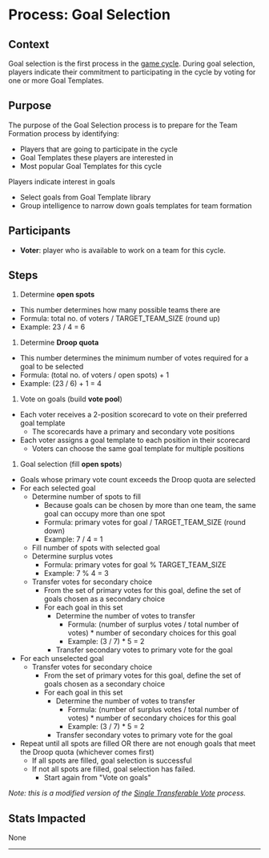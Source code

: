 # Process: Goal Selection

## Context

Goal selection is the first process in the [game cycle](cycle.md).
During goal selection, players indicate their commitment to participating in the cycle by voting for one or more Goal Templates.

## Purpose

The purpose of the Goal Selection process is to prepare for the Team Formation process by identifying:

- Players that are going to participate in the cycle
- Goal Templates these players are interested in
- Most popular Goal Templates for this cycle

Players indicate interest in goals
- Select goals from Goal Template library
- Group intelligence to narrow down goals templates for team formation

## Participants

- **Voter**: player who is available to work on a team for this cycle.

## Steps

<!--
TODO: update the steps below
- With a modification in that the same goal can be chosen TWICE!
- And the votes being transferred are the ones that didn't get a preference the most (take PGSP into account as to who gets to work on their first choice)
- We also need to calculate the PGSP based on who got which ranked preference.
 -->

1. Determine **open spots**
  - This number determines how many possible teams there are
  - Formula: total no. of voters / TARGET_TEAM_SIZE (round up)
  - Example: 23 / 4 = 6
1. Determine **Droop quota**
  - This number determines the minimum number of votes required for a goal to be selected
  - Formula: (total no. of voters / open spots) + 1
  - Example: (23 / 6) + 1 = 4
1. Vote on goals (build **vote pool**)
  - Each voter receives a 2-position scorecard to vote on their preferred goal template
    - The scorecards have a primary and secondary vote positions
  - Each voter assigns a goal template to each position in their scorecard
    - Voters can choose the same goal template for multiple positions
1. Goal selection (fill **open spots**)
  - Goals whose primary vote count exceeds the Droop quota are selected
  - For each selected goal
    - Determine number of spots to fill
      - Because goals can be chosen by more than one team, the same goal can occupy more than one spot
      - Formula: primary votes for goal / TARGET_TEAM_SIZE (round down)
      - Example: 7 / 4 = 1
    - Fill number of spots with selected goal
    - Determine surplus votes
      - Formula: primary votes for goal % TARGET_TEAM_SIZE
      - Example: 7 % 4 = 3
    - Transfer votes for secondary choice
      - From the set of primary votes for this goal, define the set of goals chosen as a secondary choice
      - For each goal in this set
        - Determine the number of votes to transfer
          - Formula: (number of surplus votes / total number of votes) * number of secondary choices for this goal
          - Example: (3 / 7) * 5 = 2
        - Transfer secondary votes to primary vote for the goal
  - For each unselected goal
    - Transfer votes for secondary choice
      - From the set of primary votes for this goal, define the set of goals chosen as a secondary choice
      - For each goal in this set
        - Determine the number of votes to transfer
          - Formula: (number of surplus votes / total number of votes) * number of secondary choices for this goal
          - Example: (3 / 7) * 5 = 2
        - Transfer secondary votes to primary vote for the goal
  - Repeat until all spots are filled OR there are not enough goals that meet the Droop quota (whichever comes first)
    - If all spots are filled, goal selection is successful
    - If not all spots are filled, goal selection has failed.
      - Start again from "Vote on goals"

<!-- TODO: add an example (w/ diagram) because this algorithm is not easy to understand -->

_Note: this is a modified version of the [Single Transferable Vote](https://en.wikipedia.org/wiki/Single_transferable_vote) process._

## Stats Impacted

None

---

[^1]: Players only vote on goals they want to work on. they don't know they're going to be on team lead until team formation happens. Team leads don't get a formal say in what teams they will be leading, or what they'll be working on when they're team leading.
